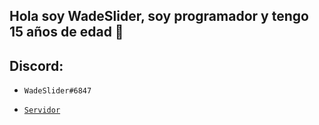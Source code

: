 ## Hola soy WadeSlider, soy programador y tengo 15 años de edad 🍕

## Discord:

- `WadeSlider#6847`

- [`Servidor`](https://discord.gg/WVjqPY6fUv)
